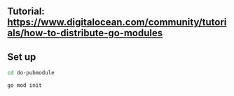 
## Tutorial: https://www.digitalocean.com/community/tutorials/how-to-distribute-go-modules

## Set up
```sh
cd do-pubmodule

go mod init 
```

